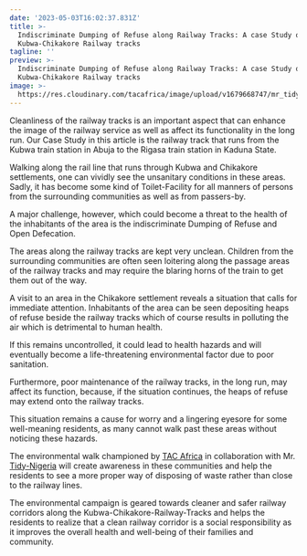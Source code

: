 ```yaml
---
date: '2023-05-03T16:02:37.831Z'
title: >-
  Indiscriminate Dumping of Refuse along Railway Tracks: A case Study of the
  Kubwa-Chikakore Railway tracks
tagline: ''
preview: >-
  Indiscriminate Dumping of Refuse along Railway Tracks: A case Study of the
  Kubwa-Chikakore Railway tracks
image: >-
  https://res.cloudinary.com/tacafrica/image/upload/v1679668747/mr_tidy/WhatsApp_Image_2023-03-24_at_3.14.16_PM_hap5oi.jpg
---
```

Cleanliness of the railway tracks is an important aspect that can enhance the image of the railway service as well as affect its functionality in the long run. Our Case Study in this article is the railway track that runs from the Kubwa train station in Abuja to the Rigasa train station in Kaduna State.

Walking along the rail line that runs through Kubwa and Chikakore settlements, one can vividly see the unsanitary conditions in these areas. Sadly, it has become some kind of Toilet-Facility for all manners of persons from the surrounding communities as well as from passers-by.

A major challenge, however, which could become a threat to the health of the inhabitants of the area is the indiscriminate Dumping of Refuse and Open Defecation.

The areas along the railway tracks are kept very unclean. Children from the surrounding communities are often seen loitering along the passage areas of the railway tracks and may require the blaring horns of the train to get them out of the way.

A visit to an area in the Chikakore settlement reveals a situation that calls for immediate attention. Inhabitants of the area can be seen depositing heaps of refuse beside the railway tracks which of course results in polluting the air which is detrimental to human health.

If this remains uncontrolled, it could lead to health hazards and will eventually become a life-threatening environmental factor due to poor sanitation.

Furthermore, poor maintenance of the railway tracks, in the long run, may affect its function, because, if the situation continues, the heaps of refuse may extend onto the railway tracks.

This situation remains a cause for worry and a lingering eyesore for some well-meaning residents, as many cannot walk past these areas without noticing these hazards.

The environmental walk championed by [TAC Africa](https://tacafrica.org) in collaboration with Mr. [Tidy-Nigeria](http://mrtidynigeria.com/) will create awareness in these communities and help the residents to see a more proper way of disposing of waste rather than close to the railway lines.

The environmental campaign is geared towards cleaner and safer railway corridors along the Kubwa-Chikakore-Railway-Tracks and helps the residents to realize that a clean railway corridor is a social responsibility as it improves the overall health and well-being of their families and community.
